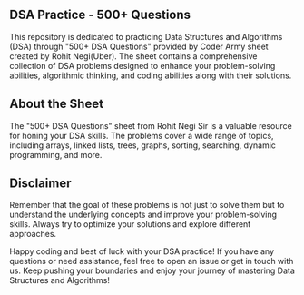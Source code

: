 ## DSA Practice - 500+ Questions

This repository is dedicated to practicing Data Structures and Algorithms (DSA) through "500+ DSA Questions" provided by Coder Army sheet created by Rohit Negi(Uber). The sheet contains a comprehensive collection of DSA problems designed to enhance your problem-solving abilities, algorithmic thinking, and coding abilities along with their solutions.

## About the Sheet

The "500+ DSA Questions" sheet from Rohit Negi Sir is a valuable resource for honing your DSA skills. The problems cover a wide range of topics, including arrays, linked lists, trees, graphs, sorting, searching, dynamic programming, and more.

## Disclaimer

Remember that the goal of these problems is not just to solve them but to understand the underlying concepts and improve your problem-solving skills. Always try to optimize your solutions and explore different approaches.

Happy coding and best of luck with your DSA practice! If you have any questions or need assistance, feel free to open an issue or get in touch with us. Keep pushing your boundaries and enjoy your journey of mastering Data Structures and Algorithms!
